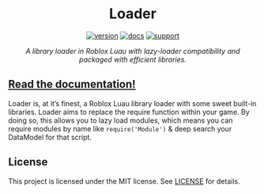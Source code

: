 <div align="center">
<h1>Loader</h1>

[![version](https://img.shields.io/badge/version-v1.1.3-red?style=flat-square)](https://github.com/Mullets-Gavin/Loader/releases)
[![docs](https://img.shields.io/badge/docs-website-blueviolet?style=flat-square)](https://mullets-gavin.github.io/Loader/)
[![support](https://img.shields.io/badge/support-mullets-blue?style=flat-square)](https://www.buymeacoffee.com/mullets)

*A library loader in Roblox Luau with lazy-loader compatibility and packaged with efficient libraries.*
</div>

## [Read the documentation!](https://mullets-gavin.github.io/Loader/)

Loader is, at it’s finest, a Roblox Luau library loader with some sweet built-in libraries. Loader aims to replace the require function within your game. By doing so, this allows you to lazy load modules, which means you can require modules by name like `require('Module')` & deep search your DataModel for that script.

## License

This project is licensed under the MIT license. See [LICENSE](https://github.com/Mullets-Gavin/Loader/blob/master/LICENSE) for details.